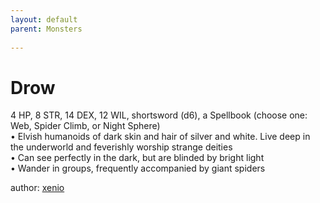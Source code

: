 ```yaml
---
layout: default
parent: Monsters 
   
--- 
```

# Drow
4 HP, 8 STR, 14 DEX, 12 WIL, shortsword (d6), a Spellbook (choose one&#58; Web, Spider Climb, or Night Sphere)  
• Elvish humanoids of dark skin and hair of silver and white. Live deep in the underworld and feverishly worship strange deities  
• Can see perfectly in the dark, but are blinded by bright light  
• Wander in groups, frequently accompanied by giant spiders  




author: [xenio](https://xenioinabottle.blogspot.com/2021/02/classic-monsters-for-cairnito-part-1.html) 


